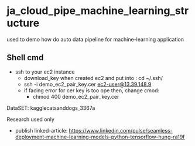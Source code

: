 # ja_cloud_pipe_machine_learning_structure
used to demo how do auto data pipeline for machine-learning application 








## Shell cmd

- ssh to your ec2 instance
    - download_key when created ec2 and put into :   cd ~/.ssh/
    - ssh -i demo_ec2_pair_key.cer ec2-user@13.39.148.9
    - if facing error for cer key is too ope then, change cmod:
        - chmod 400 demo_ec2_pair_key.cer



DataSET:
kagglecatsanddogs_3367a


Research used only

- publish linked-article: https://www.linkedin.com/pulse/seamless-deployment-machine-learning-models-python-tensorflow-hung-ra19f
